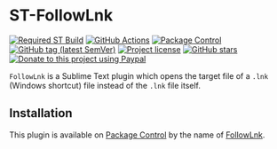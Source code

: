 # ST-FollowLnk

[![Required ST Build](https://img.shields.io/badge/ST-4105+-orange.svg?style=flat-square&logo=sublime-text)](https://www.sublimetext.com)
[![GitHub Actions](https://img.shields.io/github/workflow/status/jfcherng-sublime/ST-FollowLnk/Python?style=flat-square)](https://github.com/jfcherng-sublime/ST-FollowLnk/actions)
[![Package Control](https://img.shields.io/packagecontrol/dt/FollowLnk?style=flat-square)](https://packagecontrol.io/packages/FollowLnk)
[![GitHub tag (latest SemVer)](https://img.shields.io/github/tag/jfcherng-sublime/ST-FollowLnk?style=flat-square&logo=github)](https://github.com/jfcherng-sublime/ST-FollowLnk/tags)
[![Project license](https://img.shields.io/github/license/jfcherng-sublime/ST-FollowLnk?style=flat-square&logo=github)](https://github.com/jfcherng-sublime/ST-FollowLnk/blob/main/LICENSE)
[![GitHub stars](https://img.shields.io/github/stars/jfcherng-sublime/ST-FollowLnk?style=flat-square&logo=github)](https://github.com/jfcherng-sublime/ST-FollowLnk/stargazers)
[![Donate to this project using Paypal](https://img.shields.io/badge/paypal-donate-blue.svg?style=flat-square&logo=paypal)](https://www.paypal.me/jfcherng/5usd)

`FollowLnk` is a Sublime Text plugin which opens the target file of a `.lnk` (Windows shortcut) file
instead of the `.lnk` file itself.

## Installation

This plugin is available on [Package Control][package-control] by the name of [FollowLnk][followlnk].

[followlnk]: https://packagecontrol.io/packages/FollowLnk
[package-control]: https://packagecontrol.io
